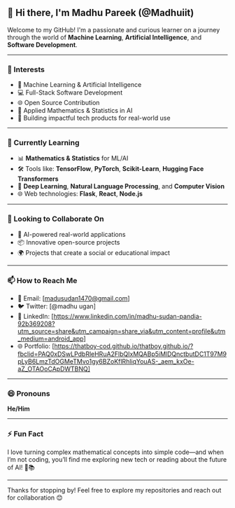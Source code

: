 ## 👋 Hi there, I'm Madhu Pareek (@Madhuiit)

Welcome to my GitHub! I'm a passionate and curious learner on a journey through the world of **Machine Learning**, **Artificial Intelligence**, and **Software Development**. 

---

### 👀 Interests
- 🤖 Machine Learning & Artificial Intelligence  
- 💻 Full-Stack Software Development  
- 🌐 Open Source Contribution  
- 🧠 Applied Mathematics & Statistics in AI  
- 📱 Building impactful tech products for real-world use

---

### 🌱 Currently Learning
- 📊 **Mathematics & Statistics** for ML/AI  
- 🛠️ Tools like: **TensorFlow**, **PyTorch**, **Scikit-Learn**, **Hugging Face Transformers**  
- 🧠 **Deep Learning**, **Natural Language Processing**, and **Computer Vision**  
- 🌐 Web technologies: **Flask**, **React**, **Node.js**

---

### 💬 Looking to Collaborate On
- 🤝 AI-powered real-world applications  
- 📦 Innovative open-source projects  
- 🌍 Projects that create a social or educational impact  

---

### 📫 How to Reach Me
- 📧 Email: [madusudan1470@gmail.com]  
- 🐦 Twitter: [@madhu ugan]  
- 💼 LinkedIn: [https://www.linkedin.com/in/madhu-sudan-pandia-92b369208?utm_source=share&utm_campaign=share_via&utm_content=profile&utm_medium=android_app]  
- 🌐 Portfolio: [https://thatboy-cod.github.io/thatboy.github.io/?fbclid=PAQ0xDSwLPdbRleHRuA2FlbQIxMQABp5iMlDQnctbutDC1T97M9pLyB6LmzTdOGMeTMvo1gy6BZoKflRhliqYouAS-_aem_kxOe-aZ_OTAOoCApDWTBNQ]

---

### 😄 Pronouns
**He/Him**  

---

### ⚡ Fun Fact
I love turning complex mathematical concepts into simple code—and when I’m not coding, you’ll find me exploring new tech or reading about the future of AI! 🧠📚

---

Thanks for stopping by! Feel free to explore my repositories and reach out for collaboration 😊
